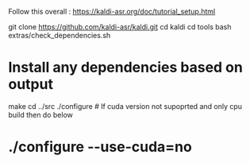 Follow this overall : https://kaldi-asr.org/doc/tutorial_setup.html

git clone https://github.com/kaldi-asr/kaldi.git
cd kaldi
cd tools
bash extras/check_dependencies.sh
# Install any dependencies based on output
make
cd ../src
./configure # If cuda version not supoprted and only cpu build then do below
# ./configure --use-cuda=no
